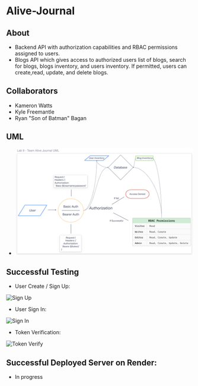 # Alive-Journal

## About

- Backend API with authorization capabilities and RBAC permissions assigned to users. 
- Blogs API which gives access to authorized users list of blogs, search for blogs, blogs inventory, and users inventory. If permitted, users can create,read, update, and delete blogs.

## Collaborators

- Kameron Watts
- Kyle Freemantle
- Ryan "Son of Batman" Bagan

## UML

- ![Project UML](/UML.png)

## Successful Testing

- User Create / Sign Up:

![Sign Up](https://user-images.githubusercontent.com/120413183/231955124-c716182b-d054-4837-85bb-f855f2f55076.png)

- User Sign In:

![Sign In](https://user-images.githubusercontent.com/120413183/231955140-3376f8a3-35a5-49bb-9705-3b7d16745246.png)

- Token Verification:

![Token Verify](https://user-images.githubusercontent.com/120413183/231955157-cfc7a89d-9478-485f-a234-1538fc743c21.png)

## Successful Deployed Server on Render:

- In progress
